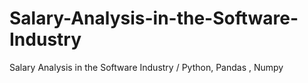 # Salary-Analysis-in-the-Software-Industry
Salary Analysis in the Software Industry / Python, Pandas , Numpy

